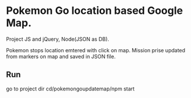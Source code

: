 # Pokemon Go location based Google Map.
Project JS and jQuery, Node(JSON as DB).

Pokemon stops location emtered with click on map.
Mission prise updated from markers on map and saved in JSON file.

## Run
go to project dir cd/pokemongoupdatemap/npm start


